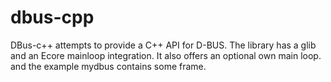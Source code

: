 # dbus-cpp
DBus-c++ attempts to provide a C++ API for D-BUS. The library has a glib and an Ecore mainloop integration. It also offers an optional own main loop. and the example mydbus contains some frame.
